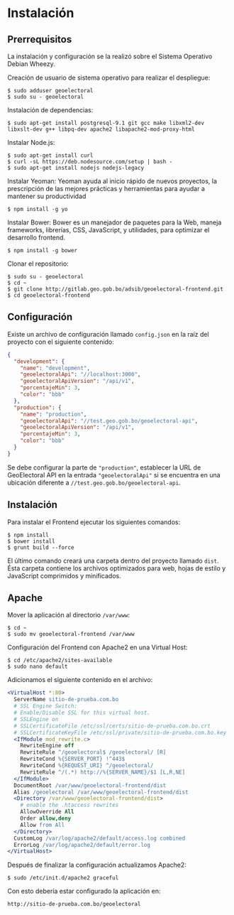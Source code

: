 # Instalación

## Prerrequisitos

La instalación y configuración se la realizó sobre el Sistema Operativo Debian Wheezy.

Creación de usuario de sistema operativo para realizar el despliegue:

```
$ sudo adduser geoelectoral
$ sudo su - geoelectoral
```

Instalación de dependencias:

```
$ sudo apt-get install postgresql-9.1 git gcc make libxml2-dev libxslt-dev g++ libpq-dev apache2 libapache2-mod-proxy-html
```

Instalar Node.js:

```
$ sudo apt-get install curl
$ curl -sL https://deb.nodesource.com/setup | bash -
$ sudo apt-get install nodejs nodejs-legacy
```

Instalar Yeoman: Yeoman ayuda al inicio rápido de nuevos proyectos, la prescripción de las
mejores prácticas y herramientas para ayudar a mantener su productividad

```
$ npm install -g yo
```

Instalar Bower: Bower es un manejador de paquetes para la Web, maneja frameworks,
librerías, CSS, JavaScript, y utilidades, para optimizar el desarrollo frontend.

```
$ npm install -g bower
```

Clonar el repositorio:

```
$ sudo su - geoelectoral
$ cd ~
$ git clone http://gitlab.geo.gob.bo/adsib/geoelectoral-frontend.git
$ cd geoelectoral-frontend
```

## Configuración

Existe un archivo de configuración llamado `config.json` en la raíz del proyecto con el siguiente contenido:

```json
{
  "development": {
    "name": "development",
    "geoelectoralApi": "//localhost:3000",
    "geoelectoralApiVersion": "/api/v1",
    "porcentajeMin": 3,
    "color": "bbb"
  },
  "production": {
    "name": "production",
    "geoelectoralApi": "//test.geo.gob.bo/geoelectoral-api",
    "geoelectoralApiVersion": "/api/v1",
    "porcentajeMin": 3,
    "color": "bbb"
  }
}
```

Se debe configurar la parte de `"production"`, establecer la URL de GeoElectoral API en la entrada `"geoelectoralApi"` si se encuentra en una ubicación diferente a `//test.geo.gob.bo/geoelectoral-api`.

## Instalación

Para instalar el Frontend ejecutar los siguientes comandos:

```
$ npm install
$ bower install
$ grunt build --force
```

El último comando creará una carpeta dentro del proyecto llamado `dist`. Ésta carpeta contiene
los archivos optimizados para web, hojas de estilo y JavaScript comprimidos y minificados.

## Apache

Mover la aplicación al directorio `/var/www`:

```
$ cd ~
$ sudo mv geoelectoral-frontend /var/www
```

Configuración del Frontend con Apache2 en una Virtual Host:

```
$ cd /etc/apache2/sites-available
$ sudo nano default
```

Adicionamos el siguiente contenido en el archivo:

```apache
<VirtualHost *:80>
  ServerName sitio-de-prueba.com.bo
  # SSL Engine Switch:
  # Enable/Disable SSL for this virtual host.
  # SSLEngine on
  # SSLCertificateFile /etc/ssl/certs/sitio-de-prueba.com.bo.crt
  # SSLCertificateKeyFile /etc/ssl/private/sitio-de-prueba.com.bo.key
  <IfModule mod_rewrite.c>
    RewriteEngine off
    RewriteRule ^/geoelectoral$ /geoelectoral/ [R]
    RewriteCond %{SERVER_PORT} !^443$
    RewriteCond %{REQUEST_URI} ^/geoelectoral/
    RewriteRule ^/(.*) http://%{SERVER_NAME}/$1 [L,R,NE]
  </IfModule>
  DocumentRoot /var/www/geoelectoral-frontend/dist
  Alias /geoelectoral /var/www/geoelectoral-frontend/dist
  <Directory /var/www/geoelectoral-frontend/dist>
    # enable the .htaccess rewrites
    AllowOverride All
    Order allow,deny
    Allow from All
  </Directory>
  CustomLog /var/log/apache2/default/access.log combined
  ErrorLog /var/log/apache2/default/error.log
</VirtualHost>
```

Después de finalizar la configuración actualizamos Apache2:

```
$ sudo /etc/init.d/apache2 graceful
```

Con esto debería estar configurado la aplicación en:

```
http://sitio-de-prueba.com.bo/geoelectoral
```